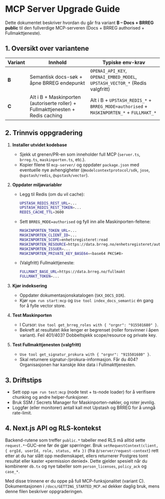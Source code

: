 # MCP Server Upgrade Guide

Dette dokumentet beskriver hvordan du går fra variant **B – Docs + BRREG public** til den fullverdige MCP-serveren (Docs + BRREG authorised + Fullmakttjeneste).

## 1. Oversikt over variantene

| Variant | Innhold | Typiske env-krav |
| ------- | ------- | ---------------- |
| **B** | Semantisk docs-søk + åpne BRREG endepunkt | `OPENAI_API_KEY`, `OPENAI_EMBED_MODEL`, `UPSTASH_VECTOR_*` (Redis valgfritt) |
| **C** | Alt i B + Maskinporten (autoriserte roller) + Fullmakttjenesten + Redis caching | Alt i B + `UPSTASH_REDIS_*` + `BRREG_MODE=authorised` + `MASKINPORTEN_*` + `FULLMAKT_*` |

## 2. Trinnvis oppgradering

1. **Installer utvidet kodebase**
   - Sjekk ut grenen/PR-en som inneholder full MCP (`server.ts`, `brreg.ts`, `maskinporten.ts`, etc.).
   - Kopier filene til `mcp-server/` og oppdater `package.json` med eventuelle nye avhengigheter (`@modelcontextprotocol/sdk`, `jose`, `@upstash/redis`, `@upstash/vector`).

2. **Oppdater miljøvariabler**
   - Legg til Redis (om du vil cache):
     ```bash
     UPSTASH_REDIS_REST_URL=...
     UPSTASH_REDIS_REST_TOKEN=...
     REDIS_CACHE_TTL=3600
     ```
   - Sett `BRREG_MODE=authorised` og fyll inn alle Maskinporten-feltene:
     ```bash
     MASKINPORTEN_TOKEN_URL=...
     MASKINPORTEN_CLIENT_ID=...
     MASKINPORTEN_SCOPE=enhetsregisteret:read
     MASKINPORTEN_RESOURCE=https://data.brreg.no/enhetsregisteret/autorisert-api
     MASKINPORTEN_ISSUER=...
     MASKINPORTEN_PRIVATE_KEY_BASE64=<base64 PKCS#8>
     ```
   - (Valgfritt) Fullmakttjeneste:
     ```bash
     FULLMAKT_BASE_URL=https://data.brreg.no/fullmakt
     FULLMAKT_TOKEN=...
     ```

3. **Kjør indeksering**
   - Oppdater dokumentasjonskatalogen (`SKX_DOCS_DIR`).
   - Kjør `npm run start:mcp` og `Use tool index_docs_semantic` én gang for å fylle vector store.

4. **Test Maskinporten**
   - I Cursor: `Use tool get_brreg_roles with { "orgnr": "915501680" }`.
   - Bekreft at resultatet ikke lenger er begrenset (roller forsvinner i åpen variant). Feil 401/403? Dobbeltsjekk scope/resource og private key.

5. **Test Fullmakttjenesten (valgfritt)**
   - `Use tool get_signatur_prokura with { "orgnr": "915501680" }`.
   - Skal returnere signatur-/prokura-informasjon. Får du 404? Organisasjonen har kanskje ikke data i Fullmakttjenesten.

## 3. Driftstips

- Sett opp `npm run test:mcp` (node test + ts-node loader) for å verifisere chunking og andre helper-funksjoner.
- Bruk SSM / Secrets Manager for Maskinporten-nøkler, og roter jevnlig.
- Loggfør (eller monitorer) antall kall mot Upstash og BRREG for å unngå rate-limit.

## 4. Next.js API og RLS-kontekst

Backend-rutene som treffer `public.*` tabeller med RLS må alltid sette `request.*`-GUC-ene før de gjør spørringer. Bruk `setRequestContext(client, { orgId, userId, role, status, mfa })` (fra `@/server/request-context`) rett etter at du har slått opp medlemskapet, ellers returnerer Postgres tomt resultat eller kaster «permission denied». Dette gjelder spesielt når du kombinerer `db.tx` og nye tabeller som `person_licenses`, `policy_ack` og `case_*`.

Med disse trinnene er du oppe på full MCP-funksjonalitet (variant C). Dokumentasjonen i `/docs/GETTING_STARTED_MCP.md` dekker daglig bruk, mens denne filen beskriver oppgraderingen.
